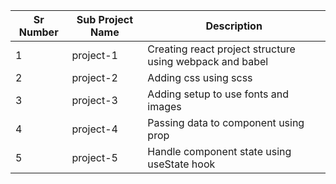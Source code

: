 | Sr Number | Sub Project Name | Description                                              |
| --------- | ---------------- | -------------------------------------------------------- |
| 1         | project-1        | Creating react project structure using webpack and babel |
| 2         | project-2        | Adding css using scss                                    |
| 3         | project-3        | Adding setup to use fonts and images                     |
| 4         | project-4        | Passing data to component using prop                     |
| 5         | project-5        | Handle component state using useState hook               |
